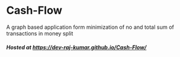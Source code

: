 # Cash-Flow
A graph based application form minimization of no and total sum of transactions in money split
##### Hosted at https://dev-raj-kumar.github.io/Cash-Flow/
